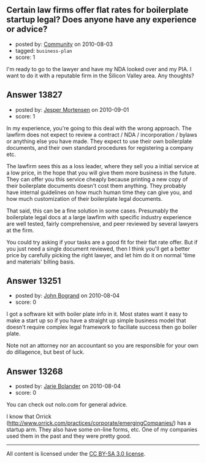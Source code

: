 ## Certain law firms offer flat rates for boilerplate startup legal? Does anyone have any experience or advice?

- posted by: [Community](https://stackexchange.com/users/-1/-1-community) on 2010-08-03
- tagged: `business-plan`
- score: 1

I'm ready to go to the lawyer and have my NDA looked over and my PIA.  I want to do it with a reputable firm in the Silicon Valley area.  Any thoughts?


## Answer 13827

- posted by: [Jesper Mortensen](https://stackexchange.com/users/-1/1261-jesper-mortensen) on 2010-09-01
- score: 1

In my experience, you're going to this deal with the wrong approach. The lawfirm does not expect to review a contract / NDA / incorporation / bylaws or anything else you have made. They expect to use their own boilerplate documents, and their own standard procedures for registering a company etc.

The lawfirm sees this as a loss leader, where they sell you a initial service at a low price, in the hope that you will give them more business in the future. They can offer you this service cheaply because printing a new copy of their boilerplate documents doesn't cost them anything. They probably have internal guidelines on how much human time they can give you, and how much customization of their boilerplate legal documents.

That said, this can be a fine solution in some cases. Presumably the boilerplate legal docs at a large lawfirm with specific industry experience are well tested, fairly comprehensive, and peer reviewed by several lawyers at the firm.

You could try asking if your tasks are a good fit for their flat rate offer. But if you just need a single document reviewed, then I think you'll get a better price by carefully picking the right lawyer, and let him do it on normal 'time and materials' billing basis.


## Answer 13251

- posted by: [John Bogrand](https://stackexchange.com/users/-1/3577-john-bogrand) on 2010-08-04
- score: 0

I got a software kit with boiler plate info in it.  Most states want it easy to make a start up so if you have a straight up simple business model that doesn't require complex legal framework to faciliate success then go boiler plate.  

Note not an attorney nor an accountant so you are responsible for your own do dillagence, but best of luck.


## Answer 13268

- posted by: [Jarie Bolander](https://stackexchange.com/users/-1/585-jarie-bolander) on 2010-08-04
- score: 0

You can check out nolo.com for general advice. 

I know that Orrick (http://www.orrick.com/practices/corporate/emergingCompanies/) has a startup arm. They also have some on-line forms, etc. One of my companies used them in the past and they were pretty good.




---

All content is licensed under the [CC BY-SA 3.0 license](https://creativecommons.org/licenses/by-sa/3.0/).
